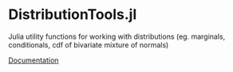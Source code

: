 # DistributionTools.jl
Julia utility functions for working with distributions (eg. marginals, conditionals, cdf of bivariate mixture of normals)

[Documentation](https://dfok.github.io/DistributionTools.jl/dev/)
